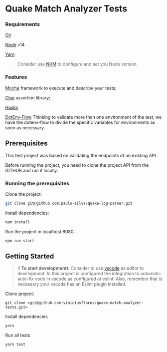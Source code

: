 # Quake Match Analyzer Tests

### Requirements

[Git](https://git-scm.com/)

[Node](https://nodejs.org/en/) v14

[Yarn](https://yarnpkg.com/)

> Consider use [NVM](https://github.com/nvm-sh/nvm) to configure and set you Node version.

### Features

[Mocha](https://mochajs.org/) framework to execute and describe your tests;

[Chai](https://www.chaijs.com/) assertion library;

[Husky](https://typicode.github.io/husky/)

[DotEnv-Flow](https://www.npmjs.com/package/dotenv-flow) Thinking to validate more than one environment of the test, we have the dotenv-flow to divide the specific variables for environments as soon as necessary.

## Prerequisites

This test project was based on validating the endpoints of an existing API.

Before running the project, you need to clone the project API from the GITHUB and run it locally.

### Running the prerequisites

Clone the project:

```sh
git clone git@github.com:paulo-silva/quake-log-parser.git

```

Install dependencies:

```js
npm install
```

Run the project in localhost:8080:

```js
npm run start
```

## Getting Started

> ‼️ **To start developmentt**: Consider to use [vscode](https://code.visualstudio.com/download) as editor to development. In this project is configured the integration to automatic auto-fix code in vscode as configured at eslint! Also, remember that is necessary your vscode has an Eslint plugin installed.

Clone project:

```git
git clone <git@github.com:viniciusflores/quake-match-analyzer-tests.git>
```

Install dependencies

```js
yarn
```

Run all tests

```js
yarn test
```
